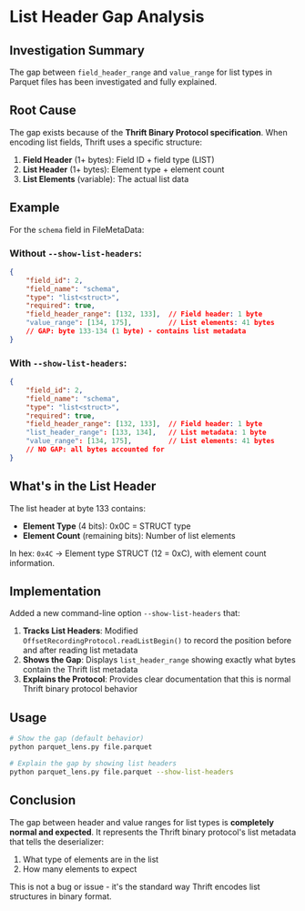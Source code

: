 # List Header Gap Analysis

## Investigation Summary

The gap between `field_header_range` and `value_range` for list types in Parquet files has been investigated and fully explained.

## Root Cause

The gap exists because of the **Thrift Binary Protocol specification**. When encoding list fields, Thrift uses a specific structure:

1. **Field Header** (1+ bytes): Field ID + field type (LIST)
2. **List Header** (1+ bytes): Element type + element count  
3. **List Elements** (variable): The actual list data

## Example

For the `schema` field in FileMetaData:

### Without `--show-list-headers`:
```json
{
    "field_id": 2,
    "field_name": "schema",
    "type": "list<struct>",
    "required": true,
    "field_header_range": [132, 133],  // Field header: 1 byte
    "value_range": [134, 175],         // List elements: 41 bytes
    // GAP: byte 133-134 (1 byte) - contains list metadata
}
```

### With `--show-list-headers`:
```json
{
    "field_id": 2,
    "field_name": "schema", 
    "type": "list<struct>",
    "required": true,
    "field_header_range": [132, 133],  // Field header: 1 byte
    "list_header_range": [133, 134],   // List metadata: 1 byte
    "value_range": [134, 175],         // List elements: 41 bytes
    // NO GAP: all bytes accounted for
}
```

## What's in the List Header

The list header at byte 133 contains:
- **Element Type** (4 bits): 0x0C = STRUCT type
- **Element Count** (remaining bits): Number of list elements

In hex: `0x4C` → Element type STRUCT (12 = 0xC), with element count information.

## Implementation

Added a new command-line option `--show-list-headers` that:

1. **Tracks List Headers**: Modified `OffsetRecordingProtocol.readListBegin()` to record the position before and after reading list metadata
2. **Shows the Gap**: Displays `list_header_range` showing exactly what bytes contain the Thrift list metadata
3. **Explains the Protocol**: Provides clear documentation that this is normal Thrift binary protocol behavior

## Usage

```bash
# Show the gap (default behavior)
python parquet_lens.py file.parquet

# Explain the gap by showing list headers
python parquet_lens.py file.parquet --show-list-headers
```

## Conclusion

The gap between header and value ranges for list types is **completely normal and expected**. It represents the Thrift binary protocol's list metadata that tells the deserializer:

1. What type of elements are in the list
2. How many elements to expect

This is not a bug or issue - it's the standard way Thrift encodes list structures in binary format.
